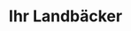 ---
title: "Ihr Landbäcker"
url: /brandenburg-an-der-havel/ihr-landbaecker-tschirchdamm/
shop: Bäckerei
---
